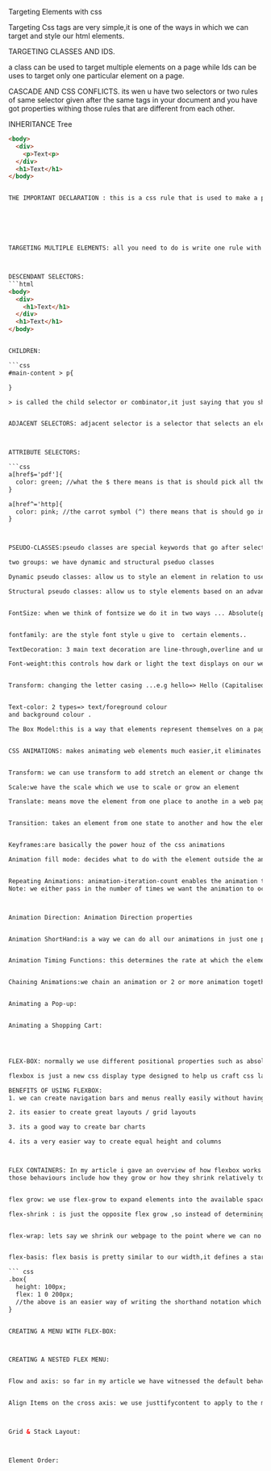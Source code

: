 Targeting Elements with css

Targeting Css tags are very simple,it is one of the ways in which we can target and style our html elements.


TARGETING CLASSES AND IDS.

a class can be used to target multiple elements on a page while Ids can be uses to target only one particular element on a page.

CASCADE AND CSS CONFLICTS.
its wen u have two selectors or two rules of same selector given after the same tags in your document and you have got properties withing those rules that are different from each other.

INHERITANCE Tree
```html
<body>
  <div>
    <p>Text<p>
  </div>
  <h1>Text</h1>
</body> 


THE IMPORTANT DECLARATION : this is a css rule that is used to make a property important and by that i mean that nothing else can overide it






TARGETING MULTIPLE ELEMENTS: all you need to do is write one rule with all the tags or element you want to target in it and you can write multiple selectors on one line.



DESCENDANT SELECTORS:
```html
<body>
  <div>
    <h1>Text</h1>
  </div>
  <h1>Text</h1>
</body>


CHILDREN: 

```css
#main-content > p{

}

> is called the child selector or combinator,it just saying that you should give this style to all direct children that are p tags 


ADJACENT SELECTORS: adjacent selector is a selector that selects an element which comes directly after another element...we do this by using the adjacent combinator which is the plus sign(+)



ATTRIBUTE SELECTORS:

```css
a[href$='pdf']{
  color: green; //what the $ there means is that is should pick all the href links that ends with pdf 
}

a[href^='http]{
  color: pink; //the carrot symbol (^) there means that is should go into the a tags and pick all href that starts with http and style it.
}



PSEUDO-CLASSES:pseudo classes are special keywords that go after selectors, they are like extension of selectors..they help us target things that we could not be able to target with normally with css,things like special behavioural states,advanced structural elements.

two groups: we have dynamic and structural pseduo classes

Dynamic pseudo classes: allow us to style an element in relation to user actions such as... whether a link is being hovered over .whether a button is being pressed etc.

Structural pseudo classes: allow us to style elements based on an advanced structural techniques not possible from oridinary Css selectors.


FontSize: when we think of fontsize we do it in two ways ... Absolute(px) or Relative(em,%)


fontfamily: are the style font style u give to  certain elements..

TextDecoration: 3 main text decoration are line-through,overline and underline ,if u want an elemet to inherit the style of the parent element then we can use the inherit keyword

Font-weight:this controls how dark or light the text displays on our web page


Transform: changing the letter casing ...e.g hello=> Hello (Capitalised)


Text-color: 2 types=> text/foreground colour
and background colour .

The Box Model:this is a way that elements represent themselves on a page in terms of space


CSS ANIMATIONS: makes animating web elements much easier,it eliminates the need for javascript/jquery for a lof of abimation effects.


Transform: we can use transform to add stretch an element or change the co-ordinates of an element

Scale:we have the scale which we use to scale or grow an element

Translate: means move the element from one place to anothe in a web page


Transition: takes an element from one state to another and how the element transitions between the two


Keyframes:are basically the power houz of the css animations  

Animation fill mode: decides what to do with the element outside the animation window   


Repeating Animations: animation-iteration-count enables the animation to occur for the specified amount of time..
Note: we either pass in the number of times we want the animation to occur or pass in the infinite property will we make the animation to run non-stop



Animation Direction: Animation Direction properties


Animation ShortHand:is a way we can do all our animations in just one property which is the animation property


Animation Timing Functions: this determines the rate at which the element thats been animated kind of goes from point a to b.


Chaining Animations:we chain an animation or 2 or more animation together by just using the comma at the end of each animation before starting a new one


Animating a Pop-up: 


Animating a Shopping Cart:




FLEX-BOX: normally we use different positional properties such as absolute,relative etc to move element around in our page or position them where we want  and we also use something like floats to create grid layouts or navigation system you knw that kind of jazz,we also come up with fixed heights for columns that we want to be equal in height. now alot tme we wrote css for this it seemed like a lot of work for what it achieved on the page so this is where css flexbox comes in and just blows all that out of the water.

flexbox is just a new css display type designed to help us craft css layout much easier. so basically it lets us control the position,the size and spacing of elements relative to their parent elements and each other  and also its very responsive.

BENEFITS OF USING FLEXBOX: 
1. we can create navigation bars and menus really easily without having to use floats or worrying about collapsing  of elements

2. its easier to create great layouts / grid layouts

3. its a good way to create bar charts

4. its a very easier way to create equal height and columns



FLEX CONTAINERS: In my article i gave an overview of how flexbox works and it goes like this, we first have to create a container(an element with a display type of flex so that every direct descendant of that element will then become a flex item so ones we have done that we can then control the behaviour of those flex items using several css properties either applied to the items directly or the container... 
those behaviours include how they grow or how they shrink relatively to each other or whether they stack on top of each other or stay by side by side,you know that kind of thing. so we will create a container and some flex item within it just to look at the basic behaviour it displays. 


flex grow: we use flex-grow to expand elements into the available space..

flex-shrink : is just the opposite flex grow ,so instead of determining the rate at which they grow it determines the rate at which they shrink.


flex-wrap: lets say we shrink our webpage to the point where we can no longer see somethings and we have to scroll sideways to view some content at the end..its doing this bcus it has reached the min-width we provided 


flex-basis: flex basis is pretty similar to our width,it defines a starting width of  each of our element so instead of writing min-width we can say flex-basis(200px)

``` css
.box{
  height: 100px;
  flex: 1 0 200px;
  //the above is an easier way of writing the shorthand notation which is the flex property and the first number in this property is representing the flex-grow,and the second number is representing the flex-shrink and the third reprsenting the flex-basis
}


CREATING A MENU WITH FLEX-BOX:



CREATING A NESTED FLEX MENU: 


Flow and axis: so far in my article we have witnessed the default behavior of our flex items which is to stack horizontally beside each other in what is a row going across. but what if we can change that default behvior or should say overide the default behavior and to do this we useb our flex flow property,we apply this property to the flex container and that controls the flow of all the element withing it or rather all the flex element within it


Align Items on the cross axis: we use justtifycontent to apply to the main-axis,align items applies to the cross-axis



Grid & Stack Layout: 



Element Order: 
